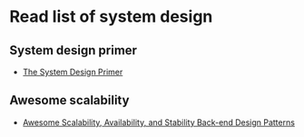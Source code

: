 # Read list of system design

## System design primer

- [The System Design Primer](https://github.com/donnemartin/system-design-primer)

## Awesome scalability

- [Awesome Scalability, Availability, and Stability Back-end Design Patterns](https://github.com/binhnguyennus/awesome-scalability)